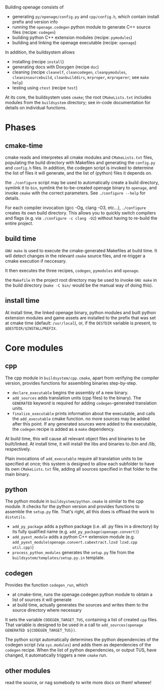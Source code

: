 Building openage consists of

 - generating `py/openage/config.py` and `cpp/config.h`, which contain install prefix and version info
 - running the `openage.codegen` python module to generate C++ source files (recipe: `codegen`)
 - building python C++ extension modules (recipe: `pymodules`)
 - building and linking the openage executable (recipe: `openage`)

In addition, the buildsystem allows

 - installing (recipe `install`)
 - generating docs with Doxygen (recipe `doc`)
 - cleaning (recipe `cleanelf`, `cleancodegen`, `cleanpymodules`, `cleaninsourcebuild`, `cleanbuilddirs`, `mrproper`, `mrproperer`; see `make help`)
 - testing using `ctest` (recipe `test`)

At its core, the buildsystem uses `cmake`; the root `CMakeLists.txt` includes modules from the `buildsystem` directory; see in-code documentation for details on individual functions.

Phases
======

cmake-time
----------

cmake reads and interpretes all cmake modules and `CMakeLists.txt` files, populating the build directory with Makefiles and generating the `config.py` and `config.h` files. In addition, the codegen script is invoked to determine the list of files it will generate, and the list of (python) files it depends on.

the `./configure` script may be used to automatically create a build directory, symlink it to `bin`, symlink the to-be-created openage binary to `openage`, and invoke `cmake` with the correct parameters. See `./configure --help` for details.

For each compiler invocation (gcc -Og, clang -O3, etc...), `./configure` creates its own build directory. This allows you to quickly switch compilers and flags (e.g. via `./configure -c clang -O2`) without having to re-build the entire project.

build time
----------

`GNU make` is used to execute the cmake-generated Makefiles at build time. It will detect changes in the relevant `cmake` source files, and re-trigger a cmake execution if neccesary.

It then executes the three recipes, `codegen`, `pymodules` and `openage`.

the `Makefile` in the project root directory may be used to invoke `GNU make` in the build directory (`make -C bin/` would be the manual way of doing this).

install time
------------

At install time, the linked openage binary, python modules and built python extension modules and game assets are installed to the prefix that was set at cmake time (default: `/usr/local`), or, if the `DESTDIR` variable is present, to `$DESTDIR/$INSTALLPREFIX`.

Core modules
============

cpp
---

The cpp module in `buildsystem/cpp.cmake`, apart from verifying the compiler version, provides functions for assembling binaries step-by-step.

 - `declare_executable` begins the assembly of a new binary.
 - `add_sources` adds translation units (cpp files) to the binary). The `GENERATED` keyword is required for adding `codegen`-generated translation units.
 - `finalize_executable` prints information about the executable, and calls the `add_executable` cmake function. no more sources may be added after this point. If any generated sources were added to the executable, the `codegen` recipe is added as a `make` dependency.

At build time, this will cause all relevant object files and binaries to be built/linked. At install time, it will install the libs and binaries to /bin and /lib, respectively.

Plain invocations of `add_executable` require all translation units to be specified at once; this system is designed to allow each subfolder to have its own `CMakeLists.txt` file, adding all sources specified in that folder to the main binary.

python
------

The python module in `buildsystem/python.cmake` is similar to the cpp module. It checks for the python version and provides functions to assemble the `setup.py` file. That's right, all this does is offload the work to `distutils`.

 - `add_py_package` adds a python package (i.e. all .py files in a directory) by its fully qualified name (e.g. `add_py_package(openage.convert)`)
 - `add_pyext_module` adds a python C++ extension module (e.g. `add_pyext_module(openage.convert.cabextract.lzxd lzxd.cpp util.cpp)`)
 - `process_python_modules` generates the `setup.py` file from the `buildsystem/templates/setup.py.in` template.

codegen
-------

Provides the function `codegen_run`, which

 - at cmake-time, runs the openage.codegen python module to obtain a list of sources it will generate
 - at build time, actually generates the sources and writes them to the source directory where necessary

It sets the variable `CODEGEN_TARGET_TUS`, containing a list of created `cpp` files. That variable is designed to be used in a call to `add_sources(openage GENERATED ${CODEGEN_TARGET_TUS})`.

The python script automatically determines the python dependencies of the codegen script (via `sys.modules`) and adds them as dependencies of the `codegen` recipe. When the list of python dependencies, or output TUS, have changed, it automatically triggers a new `cmake` run.

other modules
-------------

read the source, or nag somebody to write more docs on them! wheeee!
